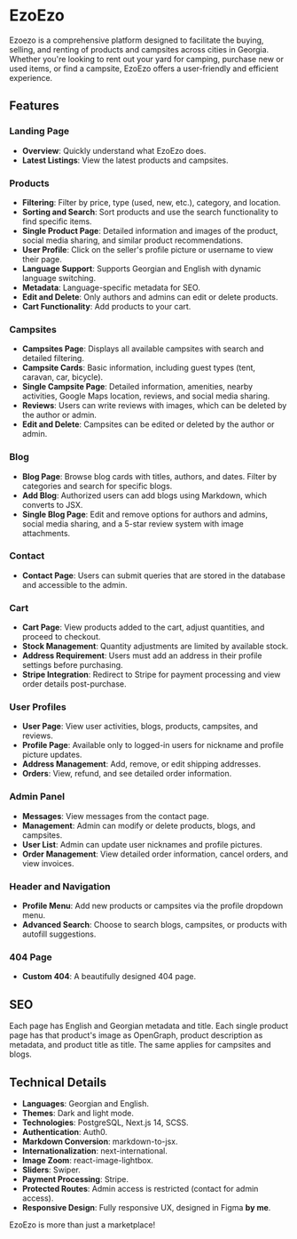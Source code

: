 # EzoEzo

Ezoezo is a comprehensive platform designed to facilitate the buying, selling, and renting of products and campsites across cities in Georgia. Whether you're looking to rent out your yard for camping, purchase new or used items, or find a campsite, EzoEzo offers a user-friendly and efficient experience.

## Features

### Landing Page
- **Overview**: Quickly understand what EzoEzo does.
- **Latest Listings**: View the latest products and campsites.

### Products
- **Filtering**: Filter by price, type (used, new, etc.), category, and location.
- **Sorting and Search**: Sort products and use the search functionality to find specific items.
- **Single Product Page**: Detailed information and images of the product, social media sharing, and similar product recommendations.
- **User Profile**: Click on the seller's profile picture or username to view their page.
- **Language Support**: Supports Georgian and English with dynamic language switching.
- **Metadata**: Language-specific metadata for SEO.
- **Edit and Delete**: Only authors and admins can edit or delete products.
- **Cart Functionality**: Add products to your cart.

### Campsites
- **Campsites Page**: Displays all available campsites with search and detailed filtering.
- **Campsite Cards**: Basic information, including guest types (tent, caravan, car, bicycle).
- **Single Campsite Page**: Detailed information, amenities, nearby activities, Google Maps location, reviews, and social media sharing.
- **Reviews**: Users can write reviews with images, which can be deleted by the author or admin.
- **Edit and Delete**: Campsites can be edited or deleted by the author or admin.

### Blog
- **Blog Page**: Browse blog cards with titles, authors, and dates. Filter by categories and search for specific blogs.
- **Add Blog**: Authorized users can add blogs using Markdown, which converts to JSX.
- **Single Blog Page**: Edit and remove options for authors and admins, social media sharing, and a 5-star review system with image attachments.

### Contact
- **Contact Page**: Users can submit queries that are stored in the database and accessible to the admin.

### Cart
- **Cart Page**: View products added to the cart, adjust quantities, and proceed to checkout.
- **Stock Management**: Quantity adjustments are limited by available stock.
- **Address Requirement**: Users must add an address in their profile settings before purchasing.
- **Stripe Integration**: Redirect to Stripe for payment processing and view order details post-purchase.

### User Profiles
- **User Page**: View user activities, blogs, products, campsites, and reviews.
- **Profile Page**: Available only to logged-in users for nickname and profile picture updates.
- **Address Management**: Add, remove, or edit shipping addresses.
- **Orders**: View, refund, and see detailed order information.

### Admin Panel
- **Messages**: View messages from the contact page.
- **Management**: Admin can modify or delete products, blogs, and campsites.
- **User List**: Admin can update user nicknames and profile pictures.
- **Order Management**: View detailed order information, cancel orders, and view invoices.

### Header and Navigation
- **Profile Menu**: Add new products or campsites via the profile dropdown menu.
- **Advanced Search**: Choose to search blogs, campsites, or products with autofill suggestions.

### 404 Page
- **Custom 404**: A beautifully designed 404 page.

## SEO
Each page has English and Georgian metadata and title. Each single product page has that product's image as OpenGraph, product description as metadata, and product title as title. The same applies for campsites and blogs.

## Technical Details
- **Languages**: Georgian and English.
- **Themes**: Dark and light mode.
- **Technologies**: PostgreSQL, Next.js 14, SCSS.
- **Authentication**: Auth0.
- **Markdown Conversion**: markdown-to-jsx.
- **Internationalization**: next-international.
- **Image Zoom**: react-image-lightbox.
- **Sliders**: Swiper.
- **Payment Processing**: Stripe.
- **Protected Routes**: Admin access is restricted (contact for admin access).
- **Responsive Design**: Fully responsive UX, designed in Figma **by me**.

EzoEzo is more than just a marketplace!
